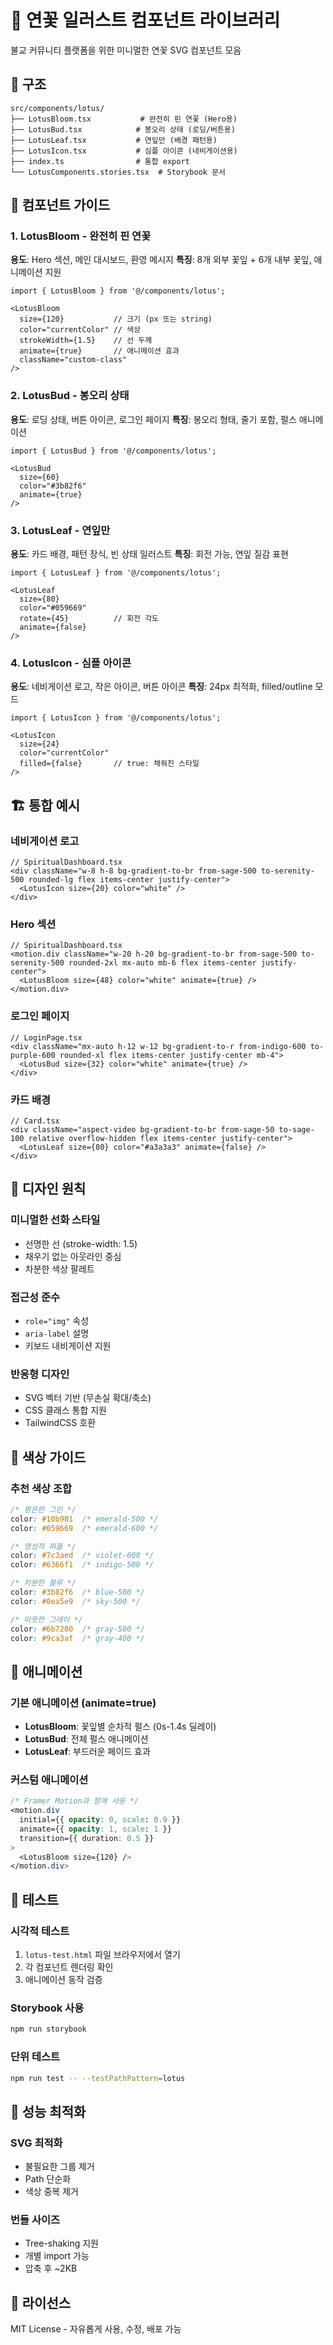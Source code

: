 # 🌸 연꽃 일러스트 컴포넌트 라이브러리

불교 커뮤니티 플랫폼을 위한 미니멀한 연꽃 SVG 컴포넌트 모음

## 📁 구조

```
src/components/lotus/
├── LotusBloom.tsx           # 완전히 핀 연꽃 (Hero용)
├── LotusBud.tsx            # 봉오리 상태 (로딩/버튼용)  
├── LotusLeaf.tsx           # 연잎만 (배경 패턴용)
├── LotusIcon.tsx           # 심플 아이콘 (네비게이션용)
├── index.ts                # 통합 export
└── LotusComponents.stories.tsx  # Storybook 문서
```

## 🎨 컴포넌트 가이드

### 1. LotusBloom - 완전히 핀 연꽃

**용도**: Hero 섹션, 메인 대시보드, 환영 메시지
**특징**: 8개 외부 꽃잎 + 6개 내부 꽃잎, 애니메이션 지원

```tsx
import { LotusBloom } from '@/components/lotus';

<LotusBloom 
  size={120}           // 크기 (px 또는 string)
  color="currentColor" // 색상
  strokeWidth={1.5}    // 선 두께
  animate={true}       // 애니메이션 효과
  className="custom-class"
/>
```

### 2. LotusBud - 봉오리 상태

**용도**: 로딩 상태, 버튼 아이콘, 로그인 페이지
**특징**: 봉오리 형태, 줄기 포함, 펄스 애니메이션

```tsx
import { LotusBud } from '@/components/lotus';

<LotusBud 
  size={60}
  color="#3b82f6"
  animate={true}
/>
```

### 3. LotusLeaf - 연잎만

**용도**: 카드 배경, 패턴 장식, 빈 상태 일러스트
**특징**: 회전 가능, 연잎 질감 표현

```tsx
import { LotusLeaf } from '@/components/lotus';

<LotusLeaf 
  size={80}
  color="#059669"
  rotate={45}          // 회전 각도
  animate={false}
/>
```

### 4. LotusIcon - 심플 아이콘

**용도**: 네비게이션 로고, 작은 아이콘, 버튼 아이콘
**특징**: 24px 최적화, filled/outline 모드

```tsx
import { LotusIcon } from '@/components/lotus';

<LotusIcon 
  size={24}
  color="currentColor"
  filled={false}       // true: 채워진 스타일
/>
```

## 🏗️ 통합 예시

### 네비게이션 로고
```tsx
// SpiritualDashboard.tsx
<div className="w-8 h-8 bg-gradient-to-br from-sage-500 to-serenity-500 rounded-lg flex items-center justify-center">
  <LotusIcon size={20} color="white" />
</div>
```

### Hero 섹션
```tsx
// SpiritualDashboard.tsx
<motion.div className="w-20 h-20 bg-gradient-to-br from-sage-500 to-serenity-500 rounded-2xl mx-auto mb-6 flex items-center justify-center">
  <LotusBloom size={48} color="white" animate={true} />
</motion.div>
```

### 로그인 페이지
```tsx
// LoginPage.tsx
<div className="mx-auto h-12 w-12 bg-gradient-to-r from-indigo-600 to-purple-600 rounded-xl flex items-center justify-center mb-4">
  <LotusBud size={32} color="white" animate={true} />
</div>
```

### 카드 배경
```tsx
// Card.tsx
<div className="aspect-video bg-gradient-to-br from-sage-50 to-sage-100 relative overflow-hidden flex items-center justify-center">
  <LotusLeaf size={80} color="#a3a3a3" animate={false} />
</div>
```

## 🎯 디자인 원칙

### 미니멀한 선화 스타일
- 선명한 선 (stroke-width: 1.5)
- 채우기 없는 아웃라인 중심
- 차분한 색상 팔레트

### 접근성 준수
- `role="img"` 속성
- `aria-label` 설명
- 키보드 내비게이션 지원

### 반응형 디자인
- SVG 벡터 기반 (무손실 확대/축소)
- CSS 클래스 통합 지원
- TailwindCSS 호환

## 🎨 색상 가이드

### 추천 색상 조합
```css
/* 평온한 그린 */
color: #10b981  /* emerald-500 */
color: #059669  /* emerald-600 */

/* 영성적 퍼플 */
color: #7c3aed  /* violet-600 */
color: #6366f1  /* indigo-500 */

/* 차분한 블루 */
color: #3b82f6  /* blue-500 */
color: #0ea5e9  /* sky-500 */

/* 따뜻한 그레이 */
color: #6b7280  /* gray-500 */
color: #9ca3af  /* gray-400 */
```

## 🔧 애니메이션

### 기본 애니메이션 (animate=true)
- **LotusBloom**: 꽃잎별 순차적 펄스 (0s-1.4s 딜레이)
- **LotusBud**: 전체 펄스 애니메이션
- **LotusLeaf**: 부드러운 페이드 효과

### 커스텀 애니메이션
```css
/* Framer Motion과 함께 사용 */
<motion.div
  initial={{ opacity: 0, scale: 0.9 }}
  animate={{ opacity: 1, scale: 1 }}
  transition={{ duration: 0.5 }}
>
  <LotusBloom size={120} />
</motion.div>
```

## 📱 테스트

### 시각적 테스트
1. `lotus-test.html` 파일 브라우저에서 열기
2. 각 컴포넌트 렌더링 확인
3. 애니메이션 동작 검증

### Storybook 사용
```bash
npm run storybook
```

### 단위 테스트
```bash
npm run test -- --testPathPattern=lotus
```

## 🚀 성능 최적화

### SVG 최적화
- 불필요한 그룹 제거
- Path 단순화
- 색상 중복 제거

### 번들 사이즈
- Tree-shaking 지원
- 개별 import 가능
- 압축 후 ~2KB

## 📄 라이선스

MIT License - 자유롭게 사용, 수정, 배포 가능